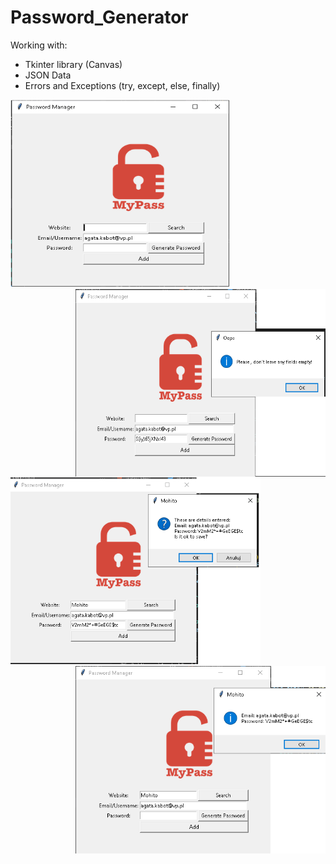 # Password_Generator

Working with:
- Tkinter library (Canvas)
- JSON Data
- Errors and Exceptions (try, except, else, finally)

<p >
<img src="/photo/password_gen..png" width="350" height="300"><img src="/photo/empty.png" width="400" height="300" align="right"><img src="/photo/save.png" width="400" height="300" ><img src="/photo/search.png" width="400" height="300" align="right">
</p>
